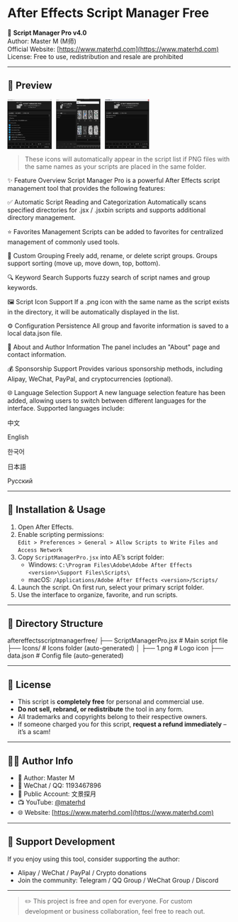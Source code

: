 
# After Effects Script Manager Free

📂 **Script Manager Pro v4.0**  
Author: Master M (M师)  
Official Website: [https://www.materhd.com](https://www.materhd.com)  
License: Free to use, redistribution and resale are prohibited  

---
## 🎨 Preview

<div style="display: flex; flex-wrap: wrap; gap: 10px;">
  <img src="1.png" style="max-width: 100px; height: auto;" />
  <img src="2.png" style="max-width: 100px; height: auto;" />
  <img src="3.png" style="max-width: 100px; height: auto;" />
</div>

> These icons will automatically appear in the script list if PNG files with the same names as your scripts are placed in the same folder.


✨ Feature Overview
Script Manager Pro is a powerful After Effects script management tool that provides the following features:

✅ Automatic Script Reading and Categorization
Automatically scans specified directories for .jsx / .jsxbin scripts and supports additional directory management.

⭐ Favorites Management
Scripts can be added to favorites for centralized management of commonly used tools.

📂 Custom Grouping
Freely add, rename, or delete script groups. Groups support sorting (move up, move down, top, bottom).

🔍 Keyword Search
Supports fuzzy search of script names and group keywords.

🖼️ Script Icon Support
If a .png icon with the same name as the script exists in the directory, it will be automatically displayed in the list.

⚙️ Configuration Persistence
All group and favorite information is saved to a local data.json file.

👤 About and Author Information
The panel includes an "About" page and contact information.

💰 Sponsorship Support
Provides various sponsorship methods, including Alipay, WeChat, PayPal, and cryptocurrencies (optional).

🌐 Language Selection Support
A new language selection feature has been added, allowing users to switch between different languages for the interface. Supported languages include:

中文

English

한국어

日本語

Русский


---

## 🧩 Installation & Usage

1. Open After Effects.
2. Enable scripting permissions:  
   `Edit > Preferences > General > Allow Scripts to Write Files and Access Network`
3. Copy `ScriptManagerPro.jsx` into AE’s script folder:
   - Windows: `C:\Program Files\Adobe\Adobe After Effects <version>\Support Files\Scripts\`
   - macOS: `/Applications/Adobe After Effects <version>/Scripts/`
4. Launch the script. On first run, select your primary script folder.
5. Use the interface to organize, favorite, and run scripts.

---

## 📁 Directory Structure

aftereffectsscriptmanagerfree/ 
├── ScriptManagerPro.jsx # Main script file 
├── Icons/ # Icons folder (auto-generated) │
├── 1.png # Logo icon 
├── data.json # Config file (auto-generated)


---

## 📜 License

- This script is **completely free** for personal and commercial use.
- **Do not sell, rebrand, or redistribute** the tool in any form.
- All trademarks and copyrights belong to their respective owners.
- If someone charged you for this script, **request a refund immediately** – it’s a scam!

---

## 🙋‍♂️ Author Info

- 👤 Author: Master M  
- 💬 WeChat / QQ: 1193467896  
- 📣 Public Account: 文景探月  
- 📺 YouTube: [@materhd](https://www.youtube.com/@materhd)  
- 🌐 Website: [https://www.materhd.com](https://www.materhd.com)
---

## 💖 Support Development

If you enjoy using this tool, consider supporting the author:

- Alipay / WeChat / PayPal / Crypto donations
- Join the community: Telegram / QQ Group / WeChat Group / Discord

---

> ✏️ This project is free and open for everyone. For custom development or business collaboration, feel free to reach out.
